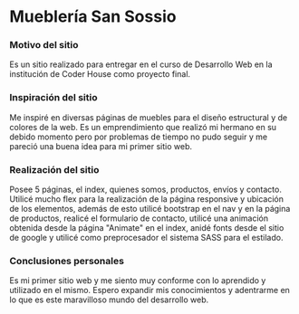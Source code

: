 <h1>Mueblería San Sossio</h1>

<h3>Motivo del sitio</h3>
Es un sitio realizado para entregar en el curso de Desarrollo Web en la institución de Coder House como proyecto final.
<br>
<h3>Inspiración del sitio</h3>
Me inspiré en diversas páginas de muebles para el diseño estructural y de colores de la web. Es un emprendimiento que realizó mi hermano en su debido momento pero por problemas de tiempo no pudo seguir y me pareció una buena idea para mi primer sitio web.
<br>
<h3>Realización del sitio</h3>
Posee 5 páginas, el index, quienes somos, productos, envíos y contacto. Utilicé mucho flex para la realización de la página responsive y ubicación de los elementos, además de esto utilicé bootstrap en el nav y en la página de productos, realicé el formulario de contacto, utilicé una animación obtenida desde la página "Animate" en el index, anidé fonts desde el sitio de google y utilicé como preprocesador el sistema SASS para el estilado.
<br>
<h3>Conclusiones personales</h3>
Es mi primer sitio web y me siento muy conforme con lo aprendido y utilizado en el mismo. Espero expandir mis conocimientos y adentrarme en lo que es este maravilloso mundo del desarrollo web.